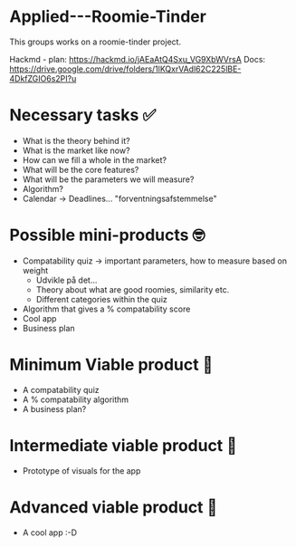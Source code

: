 # Applied---Roomie-Tinder
This groups works on a roomie-tinder project. 

Hackmd - plan: https://hackmd.io/jAEaAtQ4Sxu_VG9XbWVrsA
Docs: https://drive.google.com/drive/folders/1lKQxrVAdl62C225lBE-4DkfZGIO6s2PI?u


# Necessary tasks ✅
- What is the theory behind it?
- What is the market like now?
- How can we fill a whole in the market?
- What will be the core features?
- What will be the parameters we will measure?
- Algorithm?
- Calendar -> Deadlines... "forventningsafstemmelse"


# Possible mini-products 🤓
- Compatability quiz -> important parameters, how to measure based on weight
    - Udvikle på det...
    - Theory about what are good roomies, similarity etc.
    - Different categories within the quiz
- Algorithm that gives a % compatability score
- Cool app
- Business plan



# Minimum Viable product 🥉
- A compatability quiz 
- A % compatability algorithm 
- A business plan?
# Intermediate viable product 🥈
- Prototype of visuals for the app
# Advanced viable product 🥇
- A cool app :-D 
